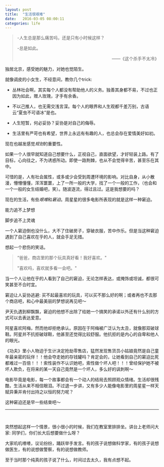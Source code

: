 ```yaml
---
layout: post
title:  "生活很艰难"
date:   2016-03-05 08:00:11
categories: life
---
```


> -人生总是那么痛苦吗，还是只有小时候这样？
> 
> -总是如此。
>
> <p align="right">——《这个杀手不太冷》</p>


独居北京，感受她的魅力，对她也觉陌生。

就像调皮的小女生，不经意间，教你几个trick:

* 丛林社会啊，其实每个人都没有帮助他人的义务。独善其身都不易，不过也正因为如此，赠人玫瑰，才手有余香。

* 不以己推人，也无需交浅言深。每个人的眼界和人生观都千差万别，古语云“夏虫不可语冰”是也。

* 人生短暂，何必妥协？妥协是对自己的侮辱。

* 生活里有严苛也有希望，世界上永远有有趣的人，也总会存在爱情美好如初。


现在也越发感觉*规划*的重要性。

如果一个人很早就知道自己想要什么，正视自己，直面欲望，才好轻装上路。有了目标，心向往之，不为诱惑所动。即使一路荆棘，也从不会觉得辛苦，甚至乐在其中。

可惜的是，人有社会属性，或多或少会受到周遭环境的影响。对比自身，从小散漫，懵懵懂懂，浑浑噩噩，上了一所一般的大学，找了一个一般的工作，（也会和一个一般的女生结婚吧，笑）。随波逐流，得过且过。这是我想要的吗？

现在的生活，有些*艰难*和*窘迫*。周星星的很多电影所表现的就是这样一种窘迫。

能力追不上梦想

脚步追不上灵魂

一个人窘迫倒也没什么，大不了住破房子，穿破衣服，苦中作乐。但是当这种窘迫遇到了自己喜欢在乎的人，就会手足无措。

想起一个悲伤的笑话。

> “爸爸，商店里的那个玩具真好看！我好喜欢。"
> 
> "喜欢吗，喜欢就多看一会吧。"

当一个人让他在乎的人看到了自己的窘迫，无论怎样表达，或掩饰或坦诚，都很可笑甚至不合时宜。

窘迫让人妥协逃避: 买不起最喜欢的玩具，可以买不那么好的啊；或者再也不去那个商店吧，和心中最美丽的梦想说再见吧～

尹天仇遇到柳飘飘，窘迫的他想不出除了给她一个搞笑的承诺以外还有什么别的方式可以去表达爱意。

阿星喜欢阿梅，然而他却拒绝承认。原因在于阿梅被广泛认为太丑，就像那双破球鞋。阿星并不抗拒破球鞋，他甚至还觉得比较舒服。他抗拒的是内心的自卑和他人的眼光。

《功夫》里小人物迫于生计决定抢劫零售店，猛然发现售货员小姑娘竟然是自己童年最亲密的玩伴！！他会夺走她的存钱罐吗？肯定会的，让她看到自己的窘迫比死都难过一百倍！！！索性装作不认识她吧，索性做个坏人吧！！！曾经保护她不被坏人欺负，在将来的某一天自己竟然是一个坏人，多么好的讽刺啊～

电影毕竟是电影，每一个故事都会有一个动人的结局去照顾观众情绪。生活却很残酷，生活从来不相信眼泪。不过退一步讲，又有多少人能像电影里的周星星一样天赋异秉并肯付出持之以恒的努力呢？

这种窘迫还是早一些结束吧～

-----

<br>

突然想起这样一个情景，很小很小的时候，我们在教室里排排坐。讲台上老师问大家: 同学们，你们长大后想要做什么呀？

大家叽叽喳喳，议论纷纷，踊跃举手发言。有的孩子说想做科学家，有的孩子说想做医生，有的说想做警察，有的说想做教师。

至于当时那个纯真的孩子说了什么，时间过去太久，我有点想不起。